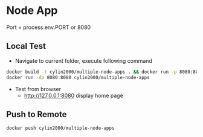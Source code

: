 # Node App

Port = process.env.PORT or 8080

## Local Test
- Navigate to current folder, execute following command
```bash
docker build -t cylin2000/multiple-node-apps . && docker run -p 8080:8080 cylin2000/multiple-node-apps
docker run -dp 8080:8080 cylin2000/multiple-node-apps
```

- Test from browser 
  - http://127.0.0.1:8080 display home page

## Push to Remote
```bash
docker push cylin2000/multiple-node-apps
```
